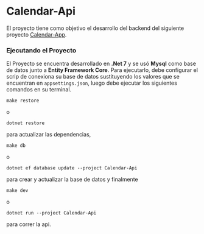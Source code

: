 # Calendar-Api

El proyecto tiene como objetivo el desarrollo del backend del siguiente proyecto <a href="https://github.com/raudel25/Calendar-App">Calendar-App</a>.

### Ejecutando el Proyecto

El Proyecto se encuentra desarrollado en **.Net 7** y se usó **Mysql** como base de datos junto a **Entity Framework Core**. Para ejecutarlo, debe configurar el scrip de conexiona su base de datos sustituyendo los valores que se encuentran en `appsettings.json`, luego debe ejecutar los siguientes comandos en su terminal.

```
make restore
```

o

```
dotnet restore
```

para actualizar las dependencias,

```
make db
```

o

```
dotnet ef database update --project Calendar-Api
```

para crear y actualizar la base de datos y finalmente

```
make dev
```

o

```
dotnet run --project Calendar-Api
```

para correr la api.
